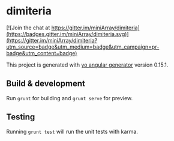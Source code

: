 # dimiteria

[![Join the chat at https://gitter.im/miniArray/dimiteria](https://badges.gitter.im/miniArray/dimiteria.svg)](https://gitter.im/miniArray/dimiteria?utm_source=badge&utm_medium=badge&utm_campaign=pr-badge&utm_content=badge)

This project is generated with [yo angular generator](https://github.com/yeoman/generator-angular)
version 0.15.1.

## Build & development

Run `grunt` for building and `grunt serve` for preview.

## Testing

Running `grunt test` will run the unit tests with karma.
